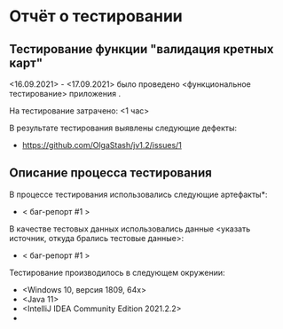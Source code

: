 
# Отчёт о тестировании <Credit Card Number Validator>

## Тестирование функции "валидация кретных карт"

<16.09.2021> - <17.09.2021> было проведено <функциональное тестирование> приложения <Credit Card Number Validator>.

На тестирование затрачено: <1 час>

В результате тестирования выявлены следующие дефекты:
* <https://github.com/OlgaStash/jv1.2/issues/1>

## Описание процесса тестирования

В процессе тестирования использовались следующие артефакты*:
* < баг-репорт #1 >


В качестве тестовых данных использовались данные <указать источник, откуда брались тестовые данные>:
* < баг-репорт #1 >

Тестирование производилось в следующем окружении:
* <Windows 10, версия 1809, 64x>
* <Java 11>
* <IntelliJ IDEA Community Edition 2021.2.2>
* 